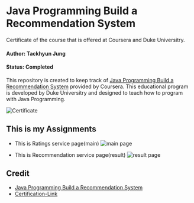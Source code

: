 # Java Programming Build a Recommendation System

Certificate of the course that is offered at Coursera and Duke Universitry.

#### Author: Tackhyun Jung

#### Status: Completed

This repository is created to keep track of [Java Programming Build a Recommendation System](https://www.coursera.org/learn/java-programming-recommender) provided by Coursera.
This educational program is developed by Duke Universitry and designed to teach how to program with Java Programming.

![Certificate](https://user-images.githubusercontent.com/41291493/110229604-1582c380-7f4e-11eb-82ba-eb30faf074e4.png)

## This is my Assignments
* This is Ratings service page(main)
![main page](https://user-images.githubusercontent.com/41291493/110205853-c7be7a80-7ebd-11eb-99ec-7111fb2b7a3b.png)

* This is Recommendation service page(result)
![result page](https://user-images.githubusercontent.com/41291493/110205855-c8efa780-7ebd-11eb-95f2-836397a56f18.png)

## Credit
* [Java Programming Build a Recommendation System](https://www.coursera.org/learn/java-programming-recommender)
* [Certification-Link](https://www.coursera.org/account/accomplishments/verify/3MLXG9J7L65W)
